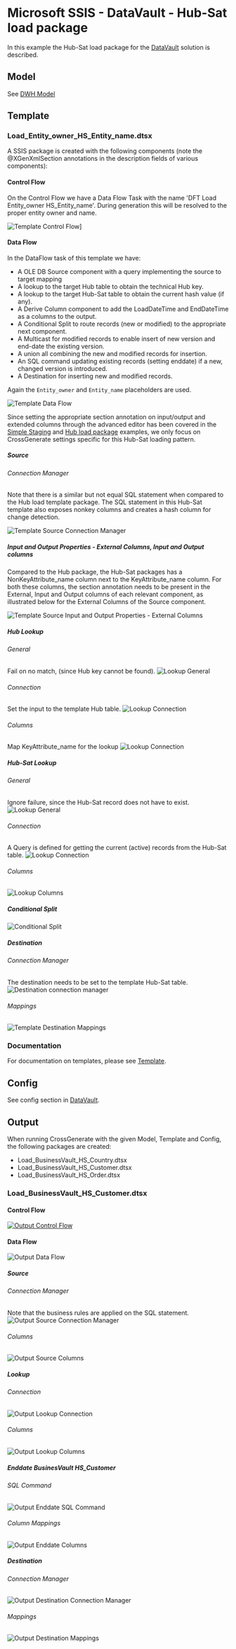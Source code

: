 # Microsoft SSIS - DataVault - Hub-Sat load package

In this example the Hub-Sat load package for the [DataVault](./DataVault) solution is described.

## Model
See [DWH Model](../../Model/DWH_model)

## Template
### Load_Entity_owner_HS_Entity_name.dtsx

A SSIS package is created with the following components (note the @XGenXmlSection annotations in the description fields of various components):

#### Control Flow
On the Control Flow we have a Data Flow Task with the name 'DFT Load Entity_owner HS_Entity_name'. During generation this will be resolved to the proper entity owner and name.

![Template Control Flow](img/hubsat_control_flow.png)]

#### Data Flow
In the DataFlow task of this template we have:

- A OLE DB Source component with a query implementing the source to target mapping
- A lookup to the target Hub table to obtain the technical Hub key.
- A lookup to the target Hub-Sat table to obtain the current hash value (if any).
- A Derive Column component to add the LoadDateTime and EndDateTime as a columns to the output.
- A Conditional Split to route records (new or modified) to the appropriate next component.
- A Multicast for modified records to enable insert of new version and end-date the existing version.
- A union all combining the new and modified records for insertion.
- An SQL command updating existing records (setting enddate) if a new, changed version is introduced.
- A Destination for inserting new and modified records.

Again the `Entity_owner` and `Entity_name` placeholders are used.

![Template Data Flow](img/hubsat_dataflow.png)

Since setting the appropriate section annotation on input/output and extended columns through the advanced editor has been covered in the [Simple Staging](../../Simple_staging) and [Hub load package](../Hub_package) examples, we only focus on CrossGenerate settings specific for this Hub-Sat loading pattern.

##### Source

###### Connection Manager
Note that there is a similar but not equal SQL statement when compared to the Hub load template package. The SQL statement in this Hub-Sat template also exposes nonkey columns and creates a hash column for change detection.

![Template Source Connection Manager](img/hubsat_source_connection.png)

##### Input and Output Properties - External Columns, Input and Output columns
Compared to the Hub package, the Hub-Sat packages has a NonKeyAttribute_name column next to the KeyAttribute_name column. For both these columns, the section annotation needs to be present in the External, Input and Output columns of each relevant component, as illustrated below for the External Columns of the Source component.

![Template Source Input and Output Properties - External Columns](img/hubsat_source_external_columns.png)

##### Hub Lookup 
###### General
Fail on no match, (since Hub key cannot be found).
![Lookup General](img/hubsat_lookup_hub_general.png)

###### Connection
Set the input to the template Hub table.
![Lookup Connection](img/hubsat_lookup_hub_connection.png)

###### Columns
Map KeyAttribute_name for the lookup
![Lookup Connection](img/hubsat_lookup_hub_columns.png)

##### Hub-Sat Lookup
###### General
Ignore failure, since the Hub-Sat record does not have to exist.
![Lookup General](img/hubsat_lookup_sat_general.png)

###### Connection
A Query is defined for getting the current (active) records from the Hub-Sat table.
![Lookup Connection](img/hubsat_lookup_sat_connection.png)

###### Columns
![Lookup Columns](img/hubsat_lookup_sat_columns.png)

##### Conditional Split
![Conditional Split](img/hubsat_conditional_split.png)

##### Destination
###### Connection Manager
The destination needs to be set to the template Hub-Sat table.
![Destination connection manager](img/hubsat_destination_connection.png)

###### Mappings
![Template Destination Mappings](img/hubsat_destination_mapping.PNG)

### Documentation
For documentation on templates, please see [Template](../../../Template).

## Config
See config section in [DataVault](./).

## Output
When running CrossGenerate with the given Model, Template and Config, the following packages are created:

- Load_BusinessVault_HS_Country.dtsx
- Load_BusinessVault_HS_Customer.dtsx
- Load_BusinessVault_HS_Order.dtsx

### Load_BusinessVault_HS_Customer.dtsx

#### Control Flow
[![Output Control Flow](img/hub_output_control_flow.png)](img/hubsat_output_control_flow.png)

#### Data Flow
![Output Data Flow](img/hubsat_output_dataflow.png)

##### Source

###### Connection Manager
Note that the business rules are applied on the SQL statement.
![Output Source Connection Manager](img/hubsat_output_source_connection.png)

###### Columns
![Output Source Columns](img/hubsat_output_source_columns.png)

##### Lookup

###### Connection
![Output Lookup Connection](img/hubsat_output_lookup_connection.png)

###### Columns
![Output Lookup Columns](img/hubsat_output_lookup_columns.png)

##### Enddate BusinesVault HS_Customer

###### SQL Command
![Output Enddate SQL Command](img/hubsat_output_enddate_sql.png)

###### Column Mappings
![Output Enddate Columns](img/hubsat_output_enddate_parameters.png)

##### Destination

###### Connection Manager
![Output Destination Connection Manager](img/hubsat_output_destination_connection.png)

###### Mappings
![Output Destination Mappings](img/hubsat_output_destination_mapping.png)